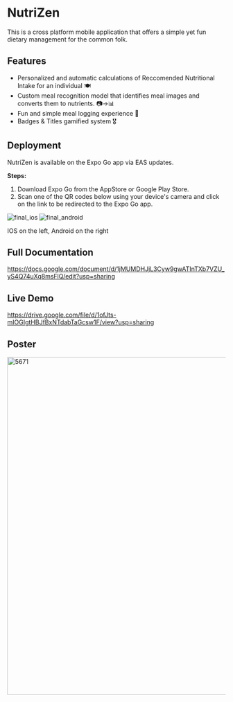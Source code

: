 # NutriZen
This is a cross platform mobile application that offers a simple yet fun dietary management for the common folk.

## Features
- Personalized and automatic calculations of Reccomended Nutritional Intake for an individual 🍽️
- Custom meal recognition model that identifies meal images and converts them to nutrients. 📷→📊
- Fun and simple meal logging experience 📔
- Badges & Titles gamified system 🎖️

## Deployment
NutriZen is available on the Expo Go app via EAS updates.

**Steps:**
 1. Download Expo Go from the AppStore or Google Play Store.
 2. Scan one of the QR codes below using your device's camera and click on the link to be redirected to the Expo Go app.

![final_ios](https://github.com/yjh-jy/NutriZen/assets/122341151/94c049a0-ce95-489c-a37d-2d831cf56371)
![final_android](https://github.com/yjh-jy/NutriZen/assets/122341151/6b01ae3f-ba42-45bd-9ca0-6d89c7fc4665)

IOS on the left, Android on the right

## Full Documentation
https://docs.google.com/document/d/1jMUMDHJjL3Cyw9gwATInTXb7VZU_yS4Q74uXq8msFlQ/edit?usp=sharing

## Live Demo
https://drive.google.com/file/d/1ofJts-mIOGIgtHBJfBxNTdabTaGcsw1F/view?usp=sharing

## Poster
<img width="780" alt="5671" src="https://github.com/yjh-jy/NutriZen/assets/122341151/b77e980f-af66-4c6b-911e-c3e5f2e09e9f">



